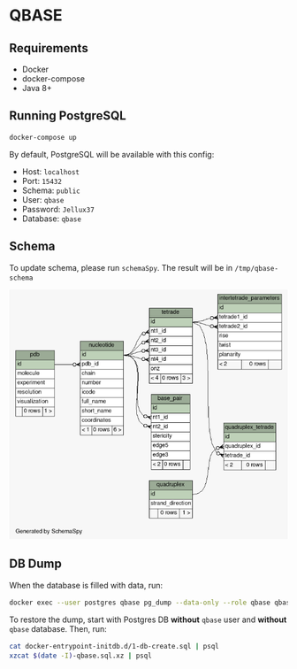 # QBASE

## Requirements

- Docker
- docker-compose
- Java 8+

## Running PostgreSQL

``` sh
docker-compose up
```

By default, PostgreSQL will be available with this config:

- Host: `localhost`
- Port: `15432`
- Schema: `public`
- User: `qbase`
- Password: `Jellux37`
- Database: `qbase`

## Schema

To update schema, please run `schemaSpy`. The result will be in `/tmp/qbase-schema`

![](schema.png) 

## DB Dump

When the database is filled with data, run:

``` sh
docker exec --user postgres qbase pg_dump --data-only --role qbase qbase | xz --threads=0 > $(date -I)-qbase.sql.xz
```

To restore the dump, start with Postgres DB __without__ `qbase` user and __without__ `qbase` database. Then, run:
``` sh
cat docker-entrypoint-initdb.d/1-db-create.sql | psql
xzcat $(date -I)-qbase.sql.xz | psql
```
